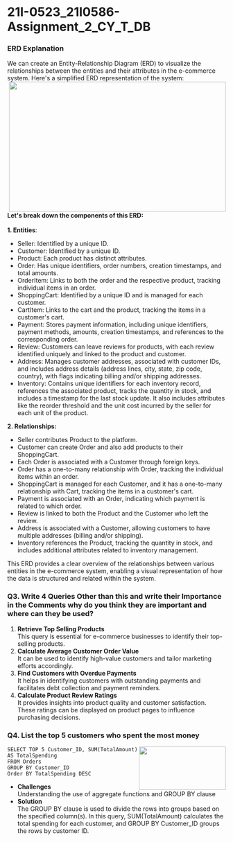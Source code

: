 # 21I-0523_21I0586-Assignment_2_CY_T_DB

<h3>ERD Explanation</h3>
We can create an Entity-Relationship Diagram (ERD) to visualize the relationships between the entities and their attributes in the e-commerce system. Here's a simplified ERD representation of the system:<br>

 <img align = "right" width = "500" height = "300" src = "https://github.com/msherazsadiq/21I-0523_21I0586-Assignment_2_CY_T_DB/assets/148572780/0440b0fa-cb66-4807-8c40-f8891e691c6f">
  
<br>**Let's break down the components of this ERD:**<br><br>
**1. Entities**:<br>
<ul>
  <li>Seller: Identified by a unique ID.</li>
  <li>Customer: Identified by a unique ID.</li>
  <li>Product: Each product has distinct attributes.</li>
  <li>Order: Has unique identifiers, order numbers, creation timestamps, and total amounts.</li>
  <li>OrderItem: Links to both the order and the respective product, tracking individual items in an order.</li>
  <li>ShoppingCart: Identified by a unique ID and is managed for each customer.</li>
  <li>CartItem: Links to the cart and the product, tracking the items in a customer's cart.</li>
  <li>Payment: Stores payment information, including unique identifiers, payment methods, amounts, creation timestamps, and references to the corresponding order.</li>
  <li>Review: Customers can leave reviews for products, with each review identified uniquely and linked to the product and customer.</li>
  <li>Address: Manages customer addresses, associated with customer IDs, and includes address details (address lines, city, state, zip code, country), with flags       indicating billing and/or shipping addresses.</li>
  <li>Inventory: Contains unique identifiers for each inventory record, references the associated product, tracks the quantity in stock, and includes a timestamp for the last stock update. It also includes attributes like the reorder threshold and the unit cost incurred by the seller for each unit of the product.</li>
</ul>
   
**2. Relationships:**<br>
<ul>
  <li>Seller contributes Product to the platform.</li>
  <li>Customer can create Order and also add products to their ShoppingCart.</li>
  <li>Each Order is associated with a Customer through foreign keys.</li>
  <li>Order has a one-to-many relationship with Order, tracking the individual items within an order.</li>
  <li>ShoppingCart is managed for each Customer, and it has a one-to-many relationship with Cart, tracking the items in a customer's cart.</li>
  <li>Payment is associated with an Order, indicating which payment is related to which order.</li>
  <li>Review is linked to both the Product and the Customer who left the review.</li>
  <li>Address is associated with a Customer, allowing customers to have multiple addresses (billing and/or shipping).</li>
  <li>Inventory references the Product, tracking the quantity in stock, and includes additional attributes related to inventory management.</li>
  
</ul>

This ERD provides a clear overview of the relationships between various entities in the e-commerce system, enabling a visual representation of how the data is structured and related within the system.

<h3>Q3. Write 4 Queries Other than this and write their Importance in the Comments why do you think they are important and where can they be used?</h3>
<ol>
  <li><b>Retrieve Top Selling Products</b> <br> This query is essential for e-commerce businesses to identify their top-selling products.</li>
  <li><b>Calculate Average Customer Order Value</b> <br> It can be used to identify high-value customers and tailor marketing efforts accordingly.</li>
  <li><b>Find Customers with Overdue Payments</b> <br> It helps in identifying customers with outstanding payments and facilitates debt collection and payment reminders.</li>
  <li><b>Calculate Product Review Ratings</b> <br> It provides insights into product quality and customer satisfaction. These ratings can be displayed on product pages to influence purchasing decisions.</li>
</ol>

<h3>Q4. List the top 5 customers who spent the most money</h3>
<img align = "right" width = "200" height = "100" src = "https://github.com/msherazsadiq/21I-0523_21I0586-Assignment_2_CY_T_DB/assets/148572780/2637444b-47bb-47d9-b046-af38f836ed38">

    SELECT TOP 5 Customer_ID, SUM(TotalAmount) AS TotalSpending
    FROM Orders
    GROUP BY Customer_ID
    Order BY TotalSpending DESC  

<ul>
  <li><b>Challenges</b><br>  Understanding the use of aggregate functions and GROUP BY clause </li>
  <li><b>Solution</b><br>  The GROUP BY clause is used to divide the rows into groups based on the specified column(s). In this query, SUM(TotalAmount) calculates the total spending for each customer, and GROUP BY Customer_ID groups the rows by customer ID. </li>
</ul>

 










